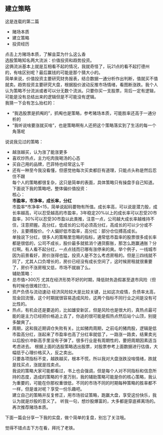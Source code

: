 ## 建立策略
这是连载的第二篇  

* 赌场本质
* 建立策略
* 投资经历

点击上方赌场本质，了解韭菜为什么这么香  
选股策略知名两大流派：价值投资和趋势投资。  
这俩流派基本上就是互相看不起的情况，我就奇怪了，玩21点的看不起打德州的，有啥区别呢？最后赢钱的可能是那个猜大小的。  
简单来说，价值投资主要研究财务报表，结合数据一通分析作出判断，值就买不值就卖。趋势投资主要研究大盘，根据股价波动反推市场情绪，看图断涨跌。我个人认为策略不分流派或者可以分无数个流派。只要你买一支股票，背后一定有逻辑，可能是没有总结出来的逻辑但是不可能没有逻辑。  
我猜一下会有怎么抬杠的：  
* “我选股票是抓阄的”，抓阄也是策略，参考赌场本质，可能胜率还高于一通分析的
* “我听说啥要涨就买啥”，也是策略啊有人还把这个策略落实到了生活的每一个角落呢  

说说我见过的策略：
* 越涨越买，认为涨了能涨更多
* 喜欢炒热点，主力吃肉我喝汤的心态
* 买自己用的品牌，巴菲特也经常这么干
* 还有一种至今我没看懂，但感觉他每次买卖都巨有道理，只能点头称是然后忍住不跟  
每个人的策略都很复杂，这只是简单的表面，具体策略只有操盘手自己知道。  
下面说下我的策略吧，整体偏价值投资：  
核心：  
**市盈率，市净率，成长率，分红**  
市盈率*市净率<15，简单说起码要物有所值。成长率高，可以说是潜力股，成长率越高，可以忍受越高的市盈率，3年稳定20%以上的成长率可以忍受20市盈率，30%可以忍受30市盈以此类推，注意一点，公司越大成长率越维持不住，注意把握。高分红，低成长的公司必须高分红，高成长的可以少分或不分，主要搏股价。个人偏好低市盈率，高分红：部分仓位搏高成长。  
单独说下分红，很多人的策略里忽略的指标，通常低市盈率的股票很多成长率都是很低的，公司不成长，股价最多就抵消个通货膨胀，那怎么跑赢通胀？分红啊。有人看不起分红，一点点钱而已哪有涨停来的爽。举个例子，一线城市因为前景看好，房价涨得也猛，投资人是不怎么考虑房租的。但是三四线就不同了，尤其人口负增长的，房价已经没有成长空间了，这时候房租就很重要了，房价不涨房租又低，市场不就崩了么。  
辅助策略：  
* 总市值>300万 尤其在经济形势不好的时期，降低财务造假甚至退市风险（但有时候也很难拦住）。
* 资产负债与流动速动 经济风险较大是比较关键，比如这次疫情，负债率太高，现金回流慢，这个时期就很容易造成风险，这两个指标不同行业之间是没有可比性的。
* 热点，有机会还是要追的，比如雄安新区，但是风险也是很大的，真热点最可能的是主力已经把价格追上去了，你追的很可能是假热点然后站个山顶，别提多酸爽了。
* 周期，这和我近期调仓失败有关。比如猪肉周期，之前屯的猪肉股，逻辑是低市盈高分红，涨起来了市盈率也高了分红率就低了，一路涨一路卖，结果卖光以后股价冲新高手里没有子弹了。很多行业是有周期性的，要把周期因素适当考虑进去。 
根据上面的选股策略选出股票，对股票参考上面数据进行估值，大幅低于心理价格买入，反之卖出。  
只要各项指标不变，越跌越买，根本不慌，所以我对大盘涨跌没啥情绪，跌就是找买点，涨就是找卖点。  
我说的策略大家可能都看过，书上也会强调，但是每个人对不同指标和信息所持的态度，造成的策略的千差万别，我的辅助策略可能是你的核心策略，我认为重要的，可能在你那权重很低，不同的市场不同的时期每种策略的胜率都不一样，但是谁对呢？享受一份乐趣吧。  
建立自己的策略并反复修正，用市场验证策略，跑赢大盘，享受这份快乐，我认为就是炒股的意义了。
听我一句，想炒股爆富的，大多都是穿底裤离场的。  
再次推荐赌场本质。  

下面一篇会分享一下我的实盘，做个简单的复盘，别忘了关注哦。

觉得不错点击下方在看，拜托了老铁。